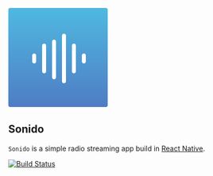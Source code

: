 ![Player](https://github.com/itsvvishnu/sonido/raw/master/assets/icon.png)

## Sonido

`Sonido` is a simple radio streaming app build in [React Native](https://reactnative.dev/).

[![Build Status](https://travis-ci.com/piemonte/Player.svg?branch=master)](https://travis-ci.com/piemonte/Player)
